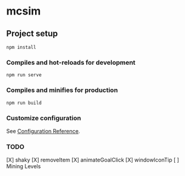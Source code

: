 # mcsim

## Project setup
```
npm install
```

### Compiles and hot-reloads for development
```
npm run serve
```

### Compiles and minifies for production
```
npm run build
```

### Customize configuration
See [Configuration Reference](https://cli.vuejs.org/config/).

### TODO
[X] shaky
[X] removeItem
[X] animateGoalClick
[X] windowIconTip
[ ] Mining Levels
